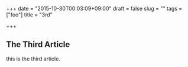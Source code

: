 +++
date = "2015-10-30T00:03:09+09:00"
draft = false
slug = ""
tags = ["foo"]
title = "3rd"

+++

## The Third Article
this is the third article.

